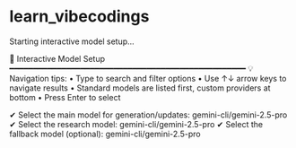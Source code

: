 # learn_vibecodings

Starting interactive model setup...

🎯 Interactive Model Setup
━━━━━━━━━━━━━━━━━━━━━━━━━━━━━━━━━━━━━━━━━━━━━━━━━━
💡 Navigation tips:
   • Type to search and filter options
   • Use ↑↓ arrow keys to navigate results
   • Standard models are listed first, custom providers at bottom
   • Press Enter to select

✔ Select the main model for generation/updates: gemini-cli/gemini-2.5-pro
✔ Select the research model: gemini-cli/gemini-2.5-pro
✔ Select the fallback model (optional): gemini-cli/gemini-2.5-pro